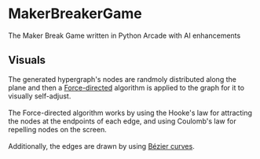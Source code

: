 # MakerBreakerGame
The Maker Break Game written in Python Arcade with AI enhancements

## Visuals
The generated hypergraph's nodes are randmoly distributed along the plane and then a 
[Force-directed](https://en.wikipedia.org/wiki/Force-directed_graph_drawing) algorithm
is applied to the graph for it to visually self-adjust.
<br/>
<br/>
The Force-directed algorithm works by using the Hooke's law for attracting the nodes at the endpoints of each edge, 
and using Coulomb's law for repelling nodes on the screen.
<br/>
<br/>
Additionally, the edges are drawn by using [Bézier curves](https://en.wikipedia.org/wiki/B%C3%A9zier_curve).